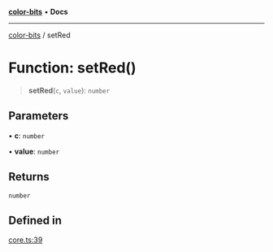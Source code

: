 [**color-bits**](../README.md) • **Docs**

***

[color-bits](../README.md) / setRed

# Function: setRed()

> **setRed**(`c`, `value`): `number`

## Parameters

• **c**: `number`

• **value**: `number`

## Returns

`number`

## Defined in

[core.ts:39](https://github.com/romgrk/color-bits/blob/b365b323832db5ef849692fab31824cf62056780/src/core.ts#L39)
